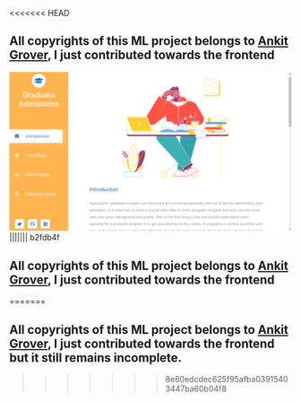 <<<<<<< HEAD
## All copyrights of this ML project belongs to [Ankit Grover](https://github.com/Agrover112), I just contributed towards the frontend 

![landing page](img/screenshot.png)
||||||| b2fdb4f
## All copyrights of this ML project belongs to [Ankit Grover](https://github.com/Agrover112), I just contributed towards the frontend 
=======
## All copyrights of this ML project belongs to [Ankit Grover](https://github.com/Agrover112), I just contributed towards the frontend but it still remains incomplete.
>>>>>>> 8e80edcdec625f95afba03915403447ba60b04f8
